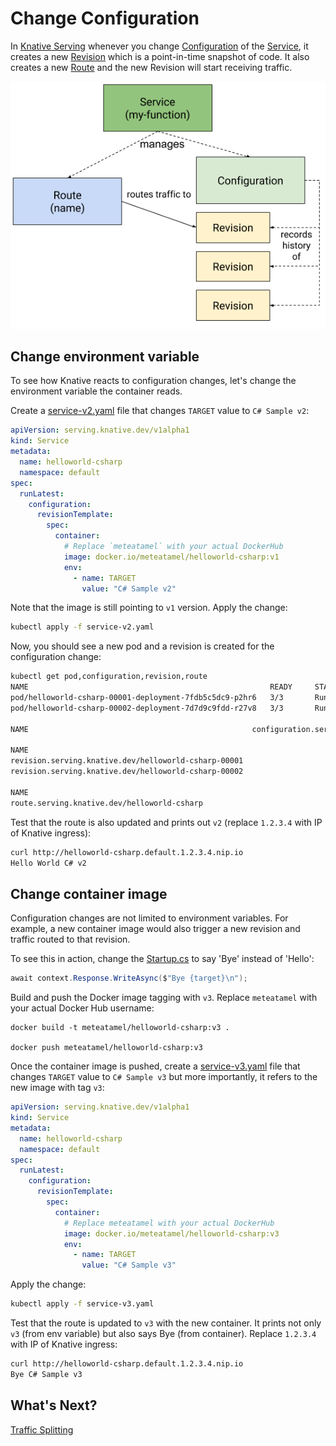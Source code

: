 # Change Configuration

In [Knative Serving](https://github.com/knative/docs/tree/master/serving) whenever you change [Configuration](https://github.com/knative/serving/blob/master/docs/spec/spec.md#configuration) of the [Service](https://github.com/knative/serving/blob/master/docs/spec/spec.md#service), it creates a new [Revision](https://github.com/knative/serving/blob/master/docs/spec/spec.md#revision) which is a point-in-time snapshot of code. It also creates a new [Route](https://github.com/knative/serving/blob/master/docs/spec/spec.md#route) and the new Revision will start receiving traffic.

![Diagram](https://github.com/knative/serving/raw/master/docs/spec/images/object_model.png)

## Change environment variable

To see how Knative reacts to configuration changes, let's change the environment variable the container reads. 

Create a [service-v2.yaml](../serving/helloworld-csharp/service-v2.yaml) file that changes `TARGET` value to `C# Sample v2`:

```yaml
apiVersion: serving.knative.dev/v1alpha1
kind: Service
metadata:
  name: helloworld-csharp
  namespace: default
spec:
  runLatest:
    configuration:
      revisionTemplate:
        spec:
          container:
            # Replace `meteatamel` with your actual DockerHub 
            image: docker.io/meteatamel/helloworld-csharp:v1
            env:
              - name: TARGET
                value: "C# Sample v2"
```

Note that the image is still pointing to `v1` version. Apply the change:

```bash
kubectl apply -f service-v2.yaml
```
Now, you should see a new pod and a revision is created for the configuration change:

```bash
kubectl get pod,configuration,revision,route 
NAME                                                      READY     STATUS    RESTARTS   
pod/helloworld-csharp-00001-deployment-7fdb5c5dc9-p2hr6   3/3       Running   0          
pod/helloworld-csharp-00002-deployment-7d7d9c9fdd-r27v8   3/3       Running   0          

NAME                                                  configuration.serving.knative.dev/helloworld-csharp   

NAME                                                   
revision.serving.knative.dev/helloworld-csharp-00001   
revision.serving.knative.dev/helloworld-csharp-00002   

NAME                                          
route.serving.knative.dev/helloworld-csharp   
```
Test that the route is also updated and prints out `v2` (replace `1.2.3.4` with IP of Knative ingress):

```bash
curl http://helloworld-csharp.default.1.2.3.4.nip.io
Hello World C# v2
```
## Change container image

Configuration changes are not limited to environment variables. For example, a new container image would also trigger a new revision and traffic routed to that revision. 

To see this in action, change the [Startup.cs](../serving/helloworld-csharp/Startup.cs) to say 'Bye' instead of 'Hello':

```csharp
await context.Response.WriteAsync($"Bye {target}\n");
```
Build and push the Docker image tagging with `v3`. Replace `meteatamel` with your actual Docker Hub username:

```docker
docker build -t meteatamel/helloworld-csharp:v3 .

docker push meteatamel/helloworld-csharp:v3
```

Once the container image is pushed, create a [service-v3.yaml](../serving/helloworld-csharp/service-v3.yaml) file that changes `TARGET` value to `C# Sample v3` but more importantly, it refers to the new image with tag `v3`:

```yaml
apiVersion: serving.knative.dev/v1alpha1
kind: Service
metadata:
  name: helloworld-csharp
  namespace: default
spec:
  runLatest:
    configuration:
      revisionTemplate:
        spec:
          container:
            # Replace meteatamel with your actual DockerHub 
            image: docker.io/meteatamel/helloworld-csharp:v3
            env:
              - name: TARGET
                value: "C# Sample v3"
```

Apply the change:

```bash
kubectl apply -f service-v3.yaml
```
Test that the route is updated to `v3` with the new container. It prints not only `v3` (from env variable) but also says Bye (from container). Replace `1.2.3.4` with IP of Knative ingress:

```bash
curl http://helloworld-csharp.default.1.2.3.4.nip.io
Bye C# Sample v3
```

## What's Next?
[Traffic Splitting](04-trafficsplitting.md)